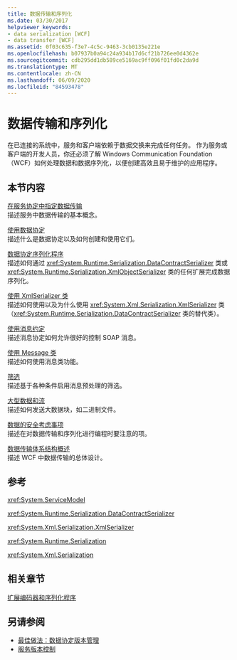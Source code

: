 ```yaml
---
title: 数据传输和序列化
ms.date: 03/30/2017
helpviewer_keywords:
- data serialization [WCF]
- data transfer [WCF]
ms.assetid: 0f03c635-f3e7-4c5c-9463-3cb0135e221e
ms.openlocfilehash: b07937b0a94c24a934b17d6cf21b726ee0d4362e
ms.sourcegitcommit: cdb295dd1db589ce5169ac9ff096f01fd0c2da9d
ms.translationtype: MT
ms.contentlocale: zh-CN
ms.lasthandoff: 06/09/2020
ms.locfileid: "84593478"
---
```

# <a name="data-transfer-and-serialization"></a>数据传输和序列化
在已连接的系统中，服务和客户端依赖于数据交换来完成任何任务。 作为服务或客户端的开发人员，你还必须了解 Windows Communication Foundation （WCF）如何处理数据和数据序列化，以便创建高效且易于维护的应用程序。  
  
## <a name="in-this-section"></a>本节内容  
 [在服务协定中指定数据传输](specifying-data-transfer-in-service-contracts.md)  
 描述服务中数据传输的基本概念。  
  
 [使用数据协定](using-data-contracts.md)  
 描述什么是数据协定以及如何创建和使用它们。  
  
 [数据协定序列化程序](data-contract-serializer.md)  
 描述如何通过 <xref:System.Runtime.Serialization.DataContractSerializer> 类或 <xref:System.Runtime.Serialization.XmlObjectSerializer> 类的任何扩展完成数据序列化。  
  
 [使用 XmlSerializer 类](using-the-xmlserializer-class.md)  
 描述如何使用以及为什么使用 <xref:System.Xml.Serialization.XmlSerializer> 类（<xref:System.Runtime.Serialization.DataContractSerializer> 类的替代类）。  
  
 [使用消息约定](using-message-contracts.md)  
 描述消息协定如何允许很好的控制 SOAP 消息。  
  
 [使用 Message 类](using-the-message-class.md)  
 描述如何使用消息类功能。  
  
 [筛选](filtering.md)  
 描述基于各种条件启用消息预处理的筛选。  
  
 [大型数据和流](large-data-and-streaming.md)  
 描述如何发送大数据块，如二进制文件。  
  
 [数据的安全考虑事项](security-considerations-for-data.md)  
 描述在对数据传输和序列化进行编程时要注意的项。  
  
 [数据传输体系结构概述](data-transfer-architectural-overview.md)  
 描述 WCF 中数据传输的总体设计。  
  
## <a name="reference"></a>参考  
 <xref:System.ServiceModel>  
  
 <xref:System.Runtime.Serialization.DataContractSerializer>  
  
 <xref:System.Xml.Serialization.XmlSerializer>  
  
 <xref:System.Runtime.Serialization>  
  
 <xref:System.Xml.Serialization>  
  
## <a name="related-sections"></a>相关章节  
 [扩展编码器和序列化程序](../extending/extending-encoders-and-serializers.md)  
  
## <a name="see-also"></a>另请参阅

- [最佳做法：数据协定版本管理](../best-practices-data-contract-versioning.md)
- [服务版本控制](../service-versioning.md)
